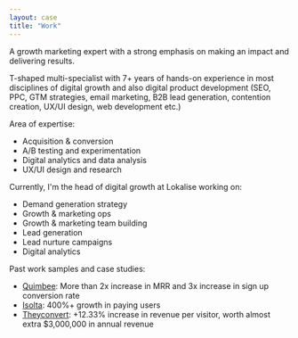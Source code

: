 ```yaml
---
layout: case
title: "Work"
---
```


A growth marketing expert with a strong emphasis on making an impact and delivering results. 

T-shaped multi-specialist with 7+ years of hands-on experience in most disciplines of digital growth and also digital product development (SEO, PPC, GTM strategies, email marketing, B2B lead generation, contention creation, UX/UI design, web development etc.)

Area of expertise:
- Acquisition & conversion
- A/B testing and experimentation
- Digital analytics and data analysis
- UX/UI design and research

Currently, I'm the head of digital growth at Lokalise working on:

- Demand generation strategy 
- Growth & marketing ops
- Growth & marketing team building
- Lead generation
- Lead nurture campaigns
- Digital analytics

Past work samples and case studies:

* [Quimbee](https://www.emilsw.com/case-studies/quimbee): More than 2x increase in MRR and 3x increase in sign up conversion rate 
* [Isolta](https://www.emilsw.com/case-studies/isolta): 400%+ growth in paying users 
* [Theyconvert](https://www.emilsw.com/case-studies/theyconvert): +12.33% increase in revenue per visitor, worth almost extra $3,000,000 in annual revenue 


